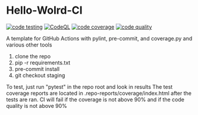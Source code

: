# Hello-Wolrd-CI

[![code testing](https://github.com/grintor/Hello-Wolrd-CI/actions/workflows/testing.yaml/badge.svg)](https://github.com/grintor/Hello-World-CI/actions/workflows/testing.yaml)
[![CodeQL](https://github.com/grintor/Hello-Wolrd-CI/actions/workflows/codeql.yaml/badge.svg)](https://github.com/grintor/Hello-Wolrd-CI/actions/workflows/codeql.yaml)
[![code coverage](https://img.shields.io/endpoint?url=https://raw.githubusercontent.com/grintor/Hello-Wolrd-CI/main/.repo-shields/covered_shield.json)](.repo-reports/coverage.txt)
[![code quality](https://img.shields.io/endpoint?url=https://raw.githubusercontent.com/grintor/Hello-Wolrd-CI/main/.repo-shields/quality_shield.json)](.repo-reports/pylint-report.txt)

A template for GitHub Actions with pylint, pre-commit, and coverage.py and various other tools

1. clone the repo
2. pip -r requirements.txt
3. pre-commit install
4. git checkout staging

To test, just run "pytest" in the repo root and look in results The test coverage reports are located in
.repo-reports/coverage/index.html after the tests are ran. CI will fail if the coverage is not above 90% and if the
code quality is not above 90%
